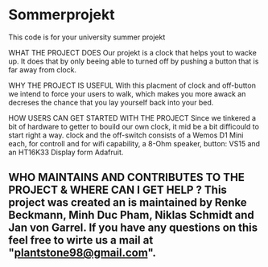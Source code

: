 # Sommerprojekt
This code is for your university summer projekt

WHAT THE PROJECT DOES
  Our projekt is a clock that helps yout to wacke up. It does that by only beeing able to turned off by pushing a button that is far away from clock. 

WHY THE PROJECT IS USEFUL
  With this placment of clock and off-button we intend to force your users to walk, which makes you more awack an decreses the chance that you lay yourself back into your bed.

HOW USERS CAN GET STARTED WITH THE PROJECT
  Since we tinkered a bit of hardware to getter to bouild our own clock, it mid be a bit difficould to start right a way. 
  clock and the off-switch consists of a Wemos D1 Mini each, for controll and for wifi capability, a 8-Ohm speaker, button: VS15 and an HT16K33 Display form Adafruit.

WHO MAINTAINS AND CONTRIBUTES TO THE PROJECT & WHERE CAN I GET HELP ?
  This project was created an is maintained by Renke Beckmann, Minh Duc Pham, Niklas Schmidt and Jan von Garrel. 
  If you have any questions on this feel free to wirte us a mail at "plantstone98@gmail.com".
---------------------------------------------------------








